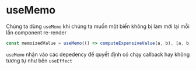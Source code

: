 # useMemo

Chúng ta dùng `useMemo` khi chúng ta muốn một biến không bị làm mới lại mỗi lần component re-render

```jsx
const memoizedValue = useMemo(() => computeExpensiveValue(a, b), [a, b])
```

`useMemo` nhận vào các depedency để quyết định có chạy callback hay không tương tự như
bên `useEffect`